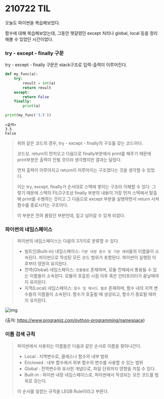 # 210722 TIL

오늘도 파이썬을 복습해보았다.

함수에 대해 복습해보았는데, 그동안 헷갈렸던 except 처리나 global, local 등을 정리해볼 수 있었던 시간이었다.



### try - except - finally 구문

try - except - finally 구문은 stack구조로 입력-출력이 이루어진다.

```python
def my_func(a):
    try:
        result = int(a)
        return result
    except:
        return False
    finally:
        print(a)
        
print(my_func('3.5'))
```

```
<출력>
3.5
False
```

> 위와 같은 코드의 경우, try - except - finally의 구조를 갖는 코드이다.
>
> 코드상, return이 먼저오고 다음으로 finally부분에서 print를 해주기 때문에 print부분은 출력이 안될 것이라 생각했지만 결과는 달랐다.
>
> 먼저 출력이 이루어지고 return이 이루어지는 구조였다는 것을 생각할 수 있었다.
>
> 이는 try, except, finally가 순서대로 스택에 쌓이는 구조라 이해할 수 있다. 그렇기 때문에 스택의 FILO구조상 finally 부분의 내용이 가장 먼저 스택에서 탈출해 print를 수행하는 것이고 그 다음으로 except 부분을 실행하면서 return 시켜 함수를 종료시키는 구조이다.
>
> 이 부분은 전혀 몰랐던 부분인데, 짚고 넘어갈 수 있게 되었다.



### 파이썬의 네임스페이스

> 파이썬의 네임스페이스는 다음의 3가지로 분류할 수 있다.
>
> * 빌트인(Built-in) 네임스페이스: `기본 내장 함수 및 기본 예외`들의 이름들이 소속된다. 파이썬으로 작성된 모든 코드 범위가 포함된다. 파이썬이 실행된 이후부터 영원히 유지된다.
> * 전역(Global) 네임스페이스: `모듈별로` 존재하며, 모듈 전체에서 통용될 수 있는 이름들이 소속된다. 모듈이 호출된 시점 이후 혹은 인터프리터가 끝날때까지 유지된다.
> * 지역(Local) 네임스페이스: `함수 및 메서드 별로` 존재하며, 함수 내의 지역 변수들의 이름들이 소속된다. 함수가 호출될 때 생성되고, 함수가 종료될 때까지 유지된다.

![img](https://hcnoh.github.io/assets/img/2019-01-30-python-namespace/02.jpg)

(출처: https://www.programiz.com/python-programming/namespace)



### 이름 검색 규칙

> 파이썬에서 사용되는 이름들은 다음과 같은 순서로 이름을 찾아나간다.
>
> * Local : 지역변수로, 클래스나 함수의 내부 범위
> * Enclosed : 내부 함수에서 외부 함수의 변수를 사용할 수 있는 범위
> * Global : 전역변수와 유사한 개념으로, 파일 단위까지 영향을 끼칠 수 있다.
> * Built-in : 파이썬 내장 네임스페이스로, 파이썬에서 작성되는 모든 코드를 범위로 갖는다.
>
> 이 순서를 일컫는 규칙을 LEGB Rule이라고 부른다.


